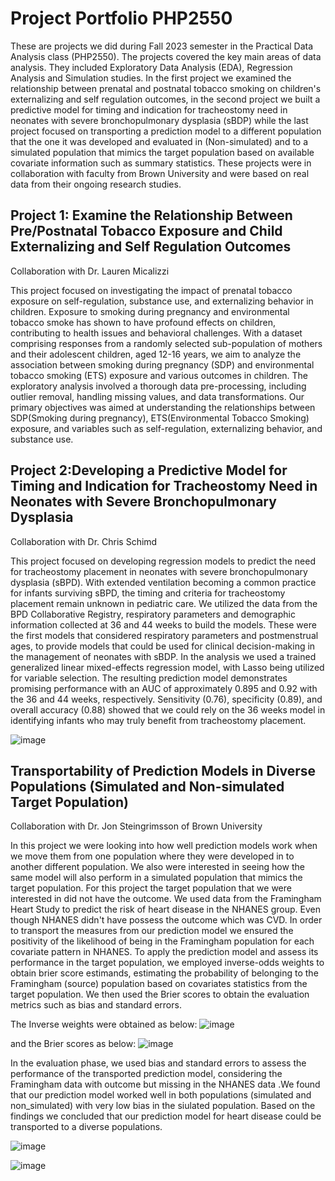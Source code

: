 # Project Portfolio PHP2550
 These are projects we did during Fall 2023 semester in the Practical Data Analysis class (PHP2550). The projects covered the key main areas of data analysis. They included Exploratory Data Analysis (EDA), Regression Analysis and Simulation studies. In the first project we examined the relationship between prenatal and postnatal tobacco smoking on children's externalizing and self regulation outcomes, in the second project we built a predictive model for timing and indication for tracheostomy need in neonates with severe bronchopulmonary dysplasia (sBDP) while the last project focused on transporting a prediction model to a different population that the one it was developed and evaluated in (Non-simulated) and to a simulated population that mimics the target population based on available covariate information such as summary statistics. These projects were in collaboration with faculty from Brown University and were based on real data from their ongoing research studies. 

## Project 1: Examine the Relationship Between Pre/Postnatal Tobacco Exposure and Child Externalizing and Self Regulation Outcomes
Collaboration with Dr. Lauren Micalizzi

This project focused on investigating the impact of prenatal tobacco exposure on self-regulation, substance use, and externalizing behavior in children. Exposure to smoking during pregnancy and environmental tobacco smoke has shown to have profound effects on children, contributing to health issues and behavioral challenges. With a dataset comprising responses from a randomly selected sub-population of mothers and their adolescent children, aged 12-16 years, we aim to analyze the association between smoking during pregnancy (SDP) and environmental tobacco smoking (ETS) exposure and various outcomes in children. The exploratory analysis involved a thorough data pre-processing, including outlier removal, handling missing values, and data transformations. Our primary objectives was aimed at understanding the relationships between SDP(Smoking during pregnancy), ETS(Environmental Tobacco Smoking) exposure, and variables such as self-regulation, externalizing behavior, and substance use. 

## Project 2:Developing a Predictive Model for Timing and Indication for Tracheostomy Need in Neonates with Severe Bronchopulmonary Dysplasia
Collaboration with Dr. Chris Schimd

This project focused on developing regression models to predict the need for tracheostomy placement in neonates with severe bronchopulmonary dysplasia (sBPD). With extended ventilation becoming a common practice for infants surviving sBPD, the timing and criteria for tracheostomy placement remain unknown in pediatric care. We utilized the data from the BPD Collaborative Registry, respiratory parameters and demographic information collected at 36 and 44 weeks to build the models. These were the first models that considered respiratory parameters and postmenstrual ages, to provide models that could be used for clinical decision-making in the management of neonates with sBDP. In the analysis we used a trained generalized linear mixed-effects regression model, with Lasso being utilized for variable selection. The resulting prediction model demonstrates promising performance with an AUC of approximately 0.895 and 0.92 with the 36 and 44 weeks, respectively. Sensitivity (0.76), specificity (0.89), and overall accuracy (0.88) showed that we could rely on the 36 weeks model in identifying infants who may truly benefit from tracheostomy placement. 

![image](https://github.com/kasigi234/PHP2550/assets/132590202/3d834460-fb3e-47c1-88b5-4dcdd64f76f9)

## Transportability of Prediction Models in Diverse Populations (Simulated and Non-simulated Target Population)
Collaboration with Dr. Jon Steingrimsson of Brown University

In this project we were looking into how well prediction models work when we move them from one population where they were developed in to another different population. We also were interested in seeing how the same model will also perform in a simulated population that mimics the target population. For this project the target population that we were interested in did not have the outcome.  We used data from the Framingham Heart Study to predict the risk of heart disease in the NHANES group. Even though NHANES didn't have possess the outcome which was CVD. In order to transport the measures from our prediction model we ensured the positivity of the likelihood of being in the Framingham population for each covariate pattern in NHANES. To apply the prediction model and assess its performance in the target population, we employed inverse-odds weights to obtain brier score estimands, estimating the probability of belonging to the Framingham (source) population based on covariates statistics from the target population. We then used the Brier scores to obtain the evaluation metrics such as bias and standard errors.

The Inverse weights were obtained as below:
![image](https://github.com/kasigi234/PHP2550/assets/132590202/05d5cc94-34f2-4d5b-a14c-54b4ef5d391f)

and the Brier scores as below:
![image](https://github.com/kasigi234/PHP2550/assets/132590202/c9489795-8d44-44ad-8c64-9eeddac3b7ec)

In the evaluation phase, we used bias and standard errors to assess the performance of the transported prediction model, considering the Framingham data with outcome but missing in the NHANES data .We found that our prediction model worked well in both populations (simulated and non_simulated) with very low bias in the siulated population. Based on the findings we concluded that our prediction model for heart disease could be transported to a diverse populations.

![image](https://github.com/kasigi234/PHP2550/assets/132590202/152f2a34-7bb2-4f5b-ad9e-f2eb9f00a846)


![image](https://github.com/kasigi234/PHP2550/assets/132590202/d11e6edb-f473-433e-bd3b-43357852f41b)




